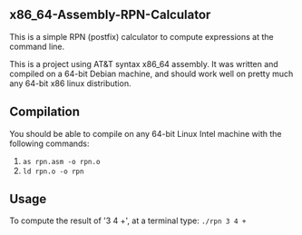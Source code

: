 ## x86_64-Assembly-RPN-Calculator
This is a simple RPN (postfix) calculator to compute expressions at the command line.

This is a project using AT&T syntax x86_64 assembly. It was written and compiled on a 64-bit Debian machine, and should work well on pretty much any 64-bit x86 linux distribution.

## Compilation
You should be able to compile on any 64-bit Linux Intel machine with the following commands:

1. `as rpn.asm -o rpn.o`
2. `ld rpn.o -o rpn`

## Usage
To compute the result of '3 4 +', at a terminal type:
`./rpn 3 4 +`
